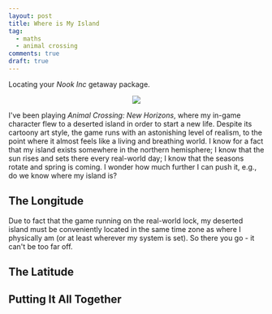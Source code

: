 ```yaml
---
layout: post
title: Where is My Island
tag:
  - maths
  - animal crossing
comments: true
draft: true
---
```


Locating your _Nook Inc_ getaway package.

<div align="center">
  <img src="https://shawenyao.github.io/Photos/Animal Crossing/001.jpg" />
</div>

I've been playing _Animal Crossing: New Horizons_, where my in-game character flew to a deserted island in order to start a new life. Despite its cartoony art style, the game runs with an astonishing level of realism, to the point where it almost feels like a living and breathing world. I know for a fact that my island exists somewhere in the northern hemisphere; I know that the sun rises and sets there every real-world day; I know that the seasons rotate and spring is coming. I wonder how much further I can push it, e.g., do we know where my island is?


## The Longitude
Due to fact that the game running on the real-world lock, my deserted island must be conveniently located in the same time zone as where I physically am (or at least wherever my system is set). So there you go - it can't be too far off.

## The Latitude


## Putting It All Together

